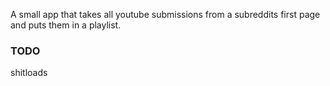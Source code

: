A small app that takes all youtube submissions from a subreddits first page and puts them in a playlist.

### TODO
shitloads
